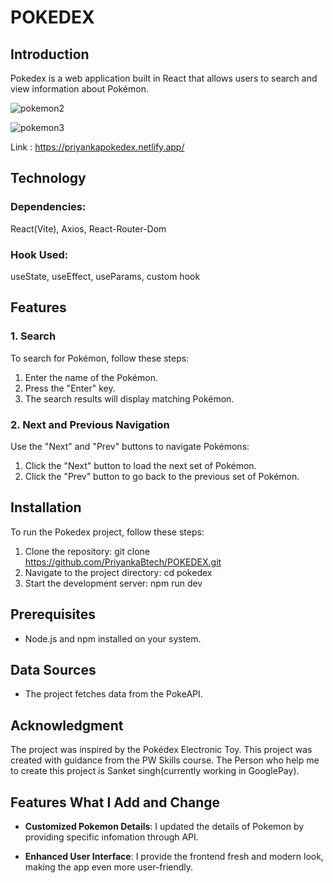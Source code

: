 # POKEDEX

## Introduction
Pokedex is a web application built in React that allows users to search and view information about Pokémon.

![pokemon2](https://github.com/PriyankaBtech/POKEDEX_InReact/assets/109729930/10b51696-e62f-4748-a734-14d5fb568cc0)


![pokemon3](https://github.com/PriyankaBtech/POKEDEX_InReact/assets/109729930/c91a5292-bc54-4b9a-85f6-4a69bb1ce4a0)

Link : https://priyankapokedex.netlify.app/


## Technology
### Dependencies: 
React(Vite), Axios, React-Router-Dom
### Hook Used:
useState, useEffect, useParams, custom hook

## Features

### 1. Search
To search for Pokémon, follow these steps:
1. Enter the name of the Pokémon.
2. Press the "Enter" key.
3. The search results will display matching Pokémon.

### 2. Next and Previous Navigation
Use the "Next" and "Prev" buttons to navigate Pokémons:
1. Click the "Next" button to load the next set of Pokémon.
2. Click the "Prev" button to go back to the previous set of Pokémon.

## Installation

To run the Pokedex project, follow these steps:
1. Clone the repository: git clone https://github.com/PriyankaBtech/POKEDEX.git
2. Navigate to the project directory: cd pokedex
3. Start the development server: npm run dev

##  Prerequisites
- Node.js and npm installed on your system.

## Data Sources
- The project fetches data from the PokeAPI.

  
## Acknowledgment
The project was inspired by the Pokédex Electronic Toy. This project was created with guidance from the PW Skills course. The Person who help me to create this project is Sanket singh(currently working in GooglePay).


## Features What I Add and Change 

- **Customized Pokemon Details**: I updated the details of Pokemon by providing specific infomation through API.

- **Enhanced User Interface**: I provide the frontend fresh and modern look, making the app even more user-friendly.





